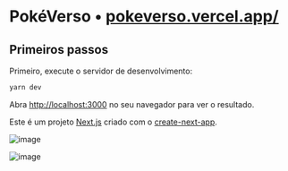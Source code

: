 # PokéVerso • [pokeverso.vercel.app/](https://pokeverso.vercel.app)

## Primeiros passos

Primeiro, execute o servidor de desenvolvimento:

```bash
yarn dev
```

Abra [http://localhost:3000](http://localhost:3000) no seu navegador para ver o resultado.

Este é um projeto [Next.js](https://nextjs.org/) criado com o [create-next-app](https://github.com/vercel/next.js/tree/canary/packages/create-next-app).

![image](https://github.com/aletanus/pokeverse/assets/106698505/34d57c76-9e13-449e-934a-195534337cf5)

![image](https://github.com/aletanus/pokeverse/assets/106698505/7e83e66a-b7ba-4eee-8ee4-a813a115455e)

